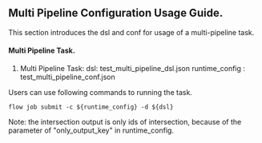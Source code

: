 ## Multi Pipeline Configuration Usage Guide.

This section introduces the dsl and conf for usage of a multi-pipeline task.

#### Multi Pipeline Task.

1. Multi Pipeline Task:
    dsl: test_multi_pipeline_dsl.json
    runtime_config : test_multi_pipeline_conf.json

Users can use following commands to running the task.

    flow job submit -c ${runtime_config} -d ${dsl}

Note: the intersection output is only ids of intersection, because of the parameter of "only_output_key" in runtime_config.  
